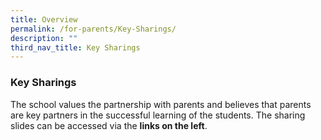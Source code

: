 ```yaml
---
title: Overview
permalink: /for-parents/Key-Sharings/
description: ""
third_nav_title: Key Sharings
---
```


### Key Sharings

The school values the partnership with parents and believes that parents are key partners in the successful learning of the students. The sharing slides can be accessed via the **links on the left**.